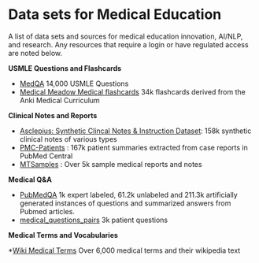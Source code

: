 # Data sets for Medical Education

A list of data sets and sources for medical education innovation, AI/NLP, and research.  Any resources that require a login or have regulated access are noted below.

**USMLE Questions and Flashcards**
* [MedQA](https://github.com/jind11/MedQA) 14,000 USMLE Questions
* [Medical Meadow Medical flashcards](https://huggingface.co/datasets/medalpaca/medical_meadow_medical_flashcards) 34k flashcards derived from the Anki Medical Curriculum

**Clinical Notes and Reports**
* [Asclepius: Synthetic Clincal Notes & Instruction Dataset](https://huggingface.co/datasets/starmpcc/Asclepius-Synthetic-Clinical-Notes): 158k synthetic clinical notes of various types
* [PMC-Patients](https://huggingface.co/datasets/zhengyun21/PMC-Patients) : 167k patient summaries extracted from case reports in PubMed Central
* [MTSamples](https://mtsamples.com/) : Over 5k sample medical reports and notes

**Medical Q&A**
* [PubMedQA](https://pubmedqa.github.io/) 1k expert labeled, 61.2k unlabeled and 211.3k artificially generated instances of questions and summarized answers from Pubmed articles.
* [medical_questions_pairs](https://huggingface.co/datasets/medical_questions_pairs) 3k patient questions

**Medical Terms and Vocabularies**

*[Wiki Medical Terms](https://huggingface.co/datasets/gamino/wiki_medical_terms) Over 6,000 medical terms and their wikipedia text


